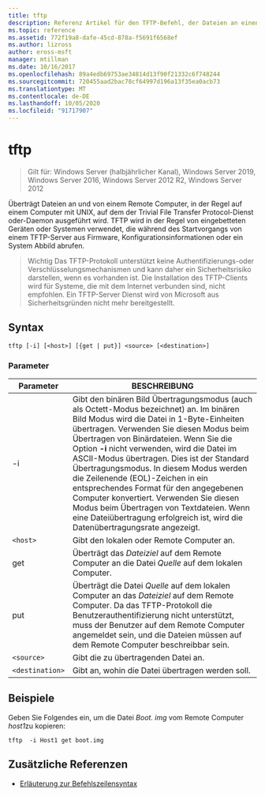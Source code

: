 ```yaml
---
title: tftp
description: Referenz Artikel für den TFTP-Befehl, der Dateien an einen und von einem Remote Computer überträgt.
ms.topic: reference
ms.assetid: 772f19a8-dafe-45cd-878a-f5691f6568ef
ms.author: lizross
author: eross-msft
manager: mtillman
ms.date: 10/16/2017
ms.openlocfilehash: 89a4edb69753ae34814d13f90f21332c6f748244
ms.sourcegitcommit: 720455aad2bac78cf64997d196a13f35ea0acb73
ms.translationtype: MT
ms.contentlocale: de-DE
ms.lasthandoff: 10/05/2020
ms.locfileid: "91717907"
---
```

# <a name="tftp"></a>tftp

> Gilt für: Windows Server (halbjährlicher Kanal), Windows Server 2019, Windows Server 2016, Windows Server 2012 R2, Windows Server 2012

Überträgt Dateien an und von einem Remote Computer, in der Regel auf einem Computer mit UNIX, auf dem der Trivial File Transfer Protocol-Dienst oder-Daemon ausgeführt wird. TFTP wird in der Regel von eingebetteten Geräten oder Systemen verwendet, die während des Startvorgangs von einem TFTP-Server aus Firmware, Konfigurationsinformationen oder ein System Abbild abrufen.

> Wichtig Das TFTP-Protokoll unterstützt keine Authentifizierungs-oder Verschlüsselungsmechanismen und kann daher ein Sicherheitsrisiko darstellen, wenn es vorhanden ist. Die Installation des TFTP-Clients wird für Systeme, die mit dem Internet verbunden sind, nicht empfohlen. Ein TFTP-Server Dienst wird von Microsoft aus Sicherheitsgründen nicht mehr bereitgestellt.

## <a name="syntax"></a>Syntax

```
tftp [-i] [<host>] [{get | put}] <source> [<destination>]
```

### <a name="parameters"></a>Parameter

| Parameter | BESCHREIBUNG |
|--|--|
| -i | Gibt den binären Bild Übertragungsmodus (auch als Octett-Modus bezeichnet) an. Im binären Bild Modus wird die Datei in 1-Byte-Einheiten übertragen. Verwenden Sie diesen Modus beim Übertragen von Binärdateien. Wenn Sie die Option **-i** nicht verwenden, wird die Datei im ASCII-Modus übertragen. Dies ist der Standard Übertragungsmodus. In diesem Modus werden die Zeilenende (EOL)-Zeichen in ein entsprechendes Format für den angegebenen Computer konvertiert. Verwenden Sie diesen Modus beim Übertragen von Textdateien. Wenn eine Dateiübertragung erfolgreich ist, wird die Datenübertragungsrate angezeigt. |
| `<host>` | Gibt den lokalen oder Remote Computer an. |
| get | Überträgt das *Dateiziel* auf dem Remote Computer an die Datei *Quelle* auf dem lokalen Computer. |
| put | Überträgt die Datei *Quelle* auf dem lokalen Computer an das *Dateiziel* auf dem Remote Computer. Da das TFTP-Protokoll die Benutzerauthentifizierung nicht unterstützt, muss der Benutzer auf dem Remote Computer angemeldet sein, und die Dateien müssen auf dem Remote Computer beschreibbar sein. |
| `<source>` | Gibt die zu übertragenden Datei an. |
| `<destination>` | Gibt an, wohin die Datei übertragen werden soll. |

## <a name="examples"></a>Beispiele

Geben Sie Folgendes ein, um die Datei *Boot. img* vom Remote Computer *host1*zu kopieren:

```
tftp  -i Host1 get boot.img
```

## <a name="additional-references"></a>Zusätzliche Referenzen

- [Erläuterung zur Befehlszeilensyntax](command-line-syntax-key.md)
